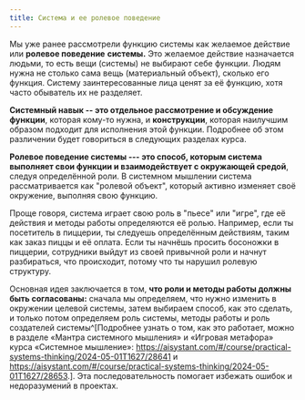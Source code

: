 ```yaml
---
title: Система и ее ролевое поведение
---
```


Мы уже ранее рассмотрели функцию системы как желаемое действие или
**ролевое поведение** **системы.** Это желаемое действие назначается
людьми, то есть вещи (системы) не выбирают себе функции. Людям нужна не
столько сама вещь (материальный объект), сколько его функция. Систему
заинтересованные лица ценят за её функцию, хотя часто обыватель их не
разделяет.

**Системный навык -- это отдельное рассмотрение и обсуждение функции**,
которая кому-то нужна, и **конструкции**, которая наилучшим образом
подходит для исполнения этой функции. Подробнее об этом различении будет
говориться в следующих разделах курса.

**Ролевое поведение системы --- это способ, которым система выполняет
свои функции и взаимодействует с окружающей средой**, следуя
определённой роли. В системном мышлении система рассматривается как
\"ролевой объект\", который активно изменяет своё окружение, выполняя
свою функцию.

Проще говоря, система играет свою роль в \"пьесе\" или \"игре\", где её
действия и методы работы определяются её ролью. Например, если ты
посетитель в пиццерии, ты следуешь определённым действиям, таким как
заказ пиццы и её оплата. Если ты начнёшь просить босоножки в пиццерии,
сотрудники выйдут из своей привычной роли и начнут разбираться, что
происходит, потому что ты нарушил ролевую структуру.

Основная идея заключается в том, **что роли и методы работы должны быть
согласованы:** сначала мы определяем, что нужно изменить в окружении
целевой системы, затем выбираем способ, как это сделать, и только потом
определяем роль системы, методы работы и роль создателей
системы^[Подробнее узнать о том, как это работает, можно
в разделе «Мантра системного мышления» и «Игровая метафора» курса
«Cистемное мышление»:
<https://aisystant.com/#/course/practical-systems-thinking/2024-05-01T1627/28641>
и
<https://aisystant.com/#/course/practical-systems-thinking/2024-05-01T1627/28653>.].
Эта последовательность помогает избежать ошибок и недоразумений в
проектах.
